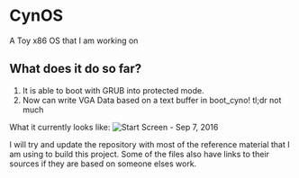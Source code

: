 # CynOS
A Toy x86 OS that I am working on

## What does it do so far?
1. It is able to boot with GRUB into protected mode.
2. Now can write VGA Data based on a text buffer in boot_cyno!
tl;dr not much

What it currently looks like:
![Start Screen - Sep 7, 2016](https://github.com/TheCynosure/CynOS/CynOS_Images/Sep7-StartScreen.png)


I will try and update the repository with most of the reference material that I am using to build this project. Some of the files also have links to their sources if they are based on someone elses work.
